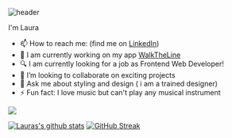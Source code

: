 ![header](https://capsule-render.vercel.app/api?type=slice&color=auto&height=200&section=header&text=Hi%20there!&animation=fadeIn&fontAlign=80&fontAlignY=35)

I'm Laura
- 📫 How to reach me: (find me on [LinkedIn](https://www.linkedin.com/in/lauravikanis/))
- 🔭 I am currently working on my app [WalkTheLine](https://github.com/lauravikanis/WalkTheLine)
- 🔍 I am currently looking for a job as Frontend Web Developer!
- 👯 I’m looking to collaborate on exciting projects
- 💬 Ask me about styling and design ( i am a trained designer)
- ⚡ Fun fact: I love music but can't play any musical instrument

![](https://komarev.com/ghpvc/?username=ylauravikanis)

[![Lauras's github stats](https://github-readme-stats.vercel.app/api?username=lauravikanis&show_icons=true&hide=stars)](https://github.com/anuraghazra/github-readme-stats)
[![GitHub Streak](https://github-readme-streak-stats.herokuapp.com/?user=lauravikanis&theme=default)](https://github.com/DenverCoder1/github-readme-streak-stats)

<!--
**lauravikanis/lauravikanis** is a ✨ _special_ ✨ repository because its `README.md` (this file) appears on your GitHub profile.

Here are some ideas to get you started:


- 👯 I’m looking to collaborate on ...
- 🤔 I’m looking for help with ...
- 📫 How to reach me: ...
- 😄 Pronouns: ...
- 🌱 I’m currently trying to find a job (find me on [LinkedIn](https://www.linkedin.com/in/lauravikanis/))

-->
